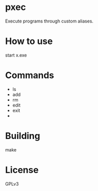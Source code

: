 # pxec
Execute programs through custom aliases.

# How to use
start x.exe

# Commands
* ls
* add
* rm
* edit
* exit
* <alias name>

# Building
make

# License
GPLv3
